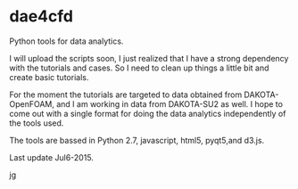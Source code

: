 # dae4cfd
Python tools for data analytics.

I will upload the scripts soon, I just realized that I have a strong dependency with the tutorials and cases.  So I need to clean up things a little bit and create basic tutorials.

For the moment the tutorials are targeted to data obtained from DAKOTA-OpenFOAM, and I am working in data from DAKOTA-SU2 as well.  I hope to come out with a single format for doing the data analytics independently of the tools used.

The tools are bassed in Python 2.7, javascript, html5, pyqt5,and d3.js.

Last update Jul6-2015.

jg


